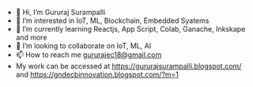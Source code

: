 - 👋 Hi, I’m Gururaj Surampalli
- 👀 I’m interested in IoT, ML, Blockchain, Embedded Syatems
- 🌱 I’m currently learning Reactjs, App Script, Colab, Ganache, Inkskape and more
- 💞️ I’m looking to collaborate on IoT, ML, AI
- 📫 How to reach me gururajec18@gmail.com
- My work can be accessed at https://gururajsurampalli.blogspot.com/ and https://gndecbinnovation.blogspot.com/?m=1

<!---
gururajec18/gururajec18 is a ✨ special ✨ repository because its `README.md` (this file) appears on your GitHub profile.
You can click the Preview link to take a look at your changes.
--->
